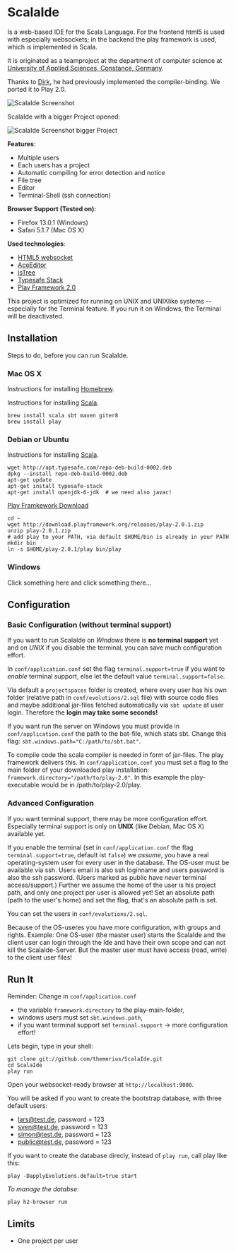 # ScalaIde

Is a web-based IDE for the Scala Language. For the frontend html5 is used with especially websockets; in the backend the play framework is used, which is implemented in Scala.

It is originated as a teamproject at the department of computer science at [University of Applied Sciences, Constance, Germany](http://www.htwg-konstanz.de/).

Thanks to [Dirk](https://github.com/dirkmc/ph), he had previously implemented the compiler-binding. We ported it to Play 2.0.

![ScalaIde Screenshot](https://lh3.googleusercontent.com/-WKTbRBZ009k/T98xE8BcA-I/AAAAAAAAAHY/bWuPr5fQxjE/s800/scalaide.png)

ScalaIde with a bigger Project opened:

![ScalaIde Screenshot bigger Project](https://lh4.googleusercontent.com/-xD0TbYWRNcw/UHAXc0w0fMI/AAAAAAAAAIU/LVTjYQsUT8w/s720/scalaide.jpg)

**Features**:

  * Multiple users
  * Each users has a project
  * Automatic compiling for error detection and notice
  * File tree
  * Editor
  * Terminal-Shell (ssh connection)
  
**Browser Support (Tested on)**:

  * Firefox 13.0.1 (Windows)
  * Safari 5.1.7 (Mac OS X)

**Used technologies**:

  * [HTML5 websocket](http://www.w3.org/TR/websockets/)
  * [AceEditor](http://ace.ajax.org/)
  * [jsTree](http://www.jstree.com/)
  * [Typesafe Stack](http://typesafe.com/stack/download)
  * [Play Framework 2.0](http://www.playframework.org/documentation/2.0/Installing)

This project is optimized for running on UNIX and UNIXlike systems -- especially for the Terminal feature. If you run it on Windows, the Terminal will be deactivated.

## Installation

Steps to do, before you can run ScalaIde.

### Mac OS X

Instructions for installing [Homebrew](http://mxcl.github.com/homebrew/).

Instructions for installing [Scala](http://typesafe.com/stack/download).

```
brew install scala sbt maven giter8
brew install play
```

### Debian or Ubuntu

Instructions for installing [Scala](http://typesafe.com/stack/download).

```
wget http://apt.typesafe.com/repo-deb-build-0002.deb
dpkg --install repo-deb-build-0002.deb 
apt-get update
apt-get install typesafe-stack
apt-get install openjdk-6-jdk  # we need also javac!
```
[Play Framkework Download](http://www.playframework.org/download)

```
cd ~
wget http://download.playframework.org/releases/play-2.0.1.zip
unzip play-2.0.1.zip
# add play to your PATH, via default $HOME/bin is already in your PATH
mkdir bin
ln -s $HOME/play-2.0.1/play bin/play
```

### Windows

Click something here and click something there…

## Configuration

### Basic Configuration (without terminal support)

If you want to run ScalaIde on *Windows* there is **no terminal support** yet and on *UNIX* if you disable the terminal, you can save much configuration effort.

In `conf/application.conf` set the flag `terminal.support=true` if you want to *enable* terminal support, else let the default value `terminal.support=false`.

Via default a `projectspaces` folder is created, where every user has his own folder (relative path in `conf/evolutions/2.sql` file) with source code files and maybe additional jar-files fetched automatically via `sbt update` at user login. Therefore the **login may take some seconds!**

If you want run the server on Windows you must provide in `conf/application.conf` the path to the bat-file, which stats sbt. Change this flag: `sbt.windows.path="C:/path/to/sbt.bat"`.

To compile code the scala compiler is needed in form of jar-files. The play framework delivers this. In `conf/application.conf` you must set a flag to the main folder of your downloaded play installation: `framework.directory="/path/to/play-2.0"`. In this example the play-executable would be in /path/to/play-2.0/play.

### Advanced Configuration

If you want terminal support, there may be more configuration effort. Especially terminal support is only on **UNIX** (like Debian, Mac OS X) available yet.

If you enable the terminal (set in `conf/application.conf` the flag `terminal.support=true`, default ist `false`) we *assume*, you have a real operating-system user for every user in the database. The OS-user must be available via ssh. Users email is also ssh loginname and users password is also the ssh password. (Users marked as public have *never* terminal access/support.)
Further we assume the home of the user is his project path, and only one project per user is allowed yet!
Set an absolute path (path to the user's home) and set the flag, that's an absolute path is set.

You can set the users in `conf/evolutions/2.sql`.

Because of the OS-useres you have more configuration, with groups and rights. Example: One OS-user (the master user) starts the ScalaIde and the client user can login through the Ide and have their own scope and can not kill the ScalaIde-Server. But the master user must have access (read, write) to the client user files!

## Run It

Reminder: Change in `conf/application.conf`

  * the variable `framework.directory` to the play-main-folder,
  * windows users must set `sbt.windows.path`,
  * if you want terminal support set `terminal.support` -> more configuration effort!

Lets begin, type in your shell:

```
git clone git://github.com/themerius/ScalaIde.git
cd ScalaIde
play run
```

Open your websocket-ready browser at `http://localhost:9000`.

You will be asked if you want to create the bootstrap database, with three default users:

  * lars@test.de, password = 123
  * sven@test.de, password = 123
  * simon@test.de, password = 123
  * public@test.de, password = 123

If you want to create the database direcly, instead of `play run`, call play like this:

```
play -DapplyEvolutions.default=true start
```
_To manage the databse_:

```
play h2-browser run
```

## Limits

  * One project per user

